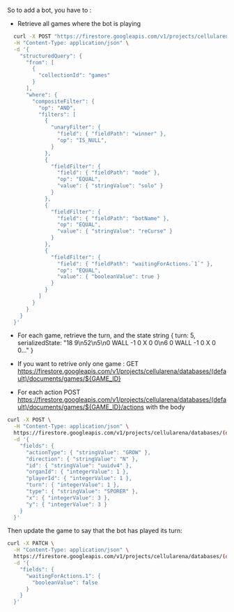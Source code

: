 So to add a bot, you have to :

- Retrieve all games where the bot is playing

```bash
  curl -X POST "https://firestore.googleapis.com/v1/projects/cellularena/databases/(default)/documents:runQuery" \
  -H "Content-Type: application/json" \
  -d '{
    "structuredQuery": {
      "from": [
        {
          "collectionId": "games"
        }
      ],
      "where": {
        "compositeFilter": {
          "op": "AND",
          "filters": [
            {
              "unaryFilter": {
                "field": { "fieldPath": "winner" },
                "op": "IS_NULL",
              }
            },
            {
              "fieldFilter": {
                "field": { "fieldPath": "mode" },
                "op": "EQUAL",
                "value": { "stringValue": "solo" }
              }
            },
            {
              "fieldFilter": {
                "field": { "fieldPath": "botName" },
                "op": "EQUAL",
                "value": { "stringValue": "reCurse" }
              }
            },
            {
              "fieldFilter": {
                "field": { "fieldPath": "waitingForActions.`1`" },
                "op": "EQUAL",
                "value": { "booleanValue": true }
              }
            }
          ]
        }
      }
    }
  }'
```

- For each game, retrieve the turn, and the state string
  {
  turn: 5,
  serializedState: "18 9\n52\n5\n0 WALL -1 0 X 0 0\n6 0 WALL -1 0 X 0 0..."
  }

- If you want to retrive only one game : GET https://firestore.googleapis.com/v1/projects/cellularena/databases/(default)/documents/games/${GAME_ID}

- For each action POST https://firestore.googleapis.com/v1/projects/cellularena/databases/(default)/documents/games/${GAME_ID}/actions with the body

```bash
curl -X POST \
  -H "Content-Type: application/json" \
  https://firestore.googleapis.com/v1/projects/cellularena/databases/(default)/documents/games/${GAME_ID}/actions \
  -d '{
    "fields": {
      "actionType": { "stringValue": "GROW" },
      "direction": { "stringValue": "N" },
      "id": { "stringValue": "uuidv4" },
      "organId": { "integerValue": 1 },
      "playerId": { "integerValue": 1 },
      "turn": { "integerValue": 1 },
      "type": { "stringValue": "SPORER" },
      "x": { "integerValue": 3 },
      "y": { "integerValue": 3 }
    }
  }'
```

Then update the game to say that the bot has played its turn:

```bash
curl -X PATCH \
  -H "Content-Type: application/json" \
  https://firestore.googleapis.com/v1/projects/cellularena/databases/(default)/documents/games/${GAME_ID} \
  -d '{
    "fields": {
      "waitingForActions.1": {
        "booleanValue": false
      }
    }
  }'
```
